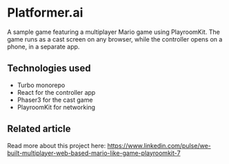 # Platformer.ai
A sample game featuring a multiplayer Mario game using PlayroomKit. The game runs as a cast screen on any browser, while the controller opens on a phone, in a separate app.

## Technologies used
- Turbo monorepo
- React for the controller app
- Phaser3 for the cast game
- PlayroomKit for networking

## Related article
Read more about this project here: https://www.linkedin.com/pulse/we-built-multiplayer-web-based-mario-like-game-playroomkit-7
